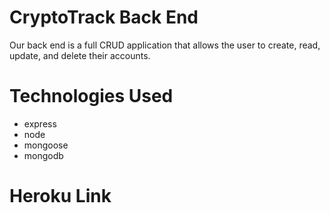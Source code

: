 # CryptoTrack Back End
Our back end is a full CRUD application that allows the user to create, read, update, and delete their accounts.

# Technologies Used
- express
- node 
- mongoose
- mongodb

# Heroku Link
